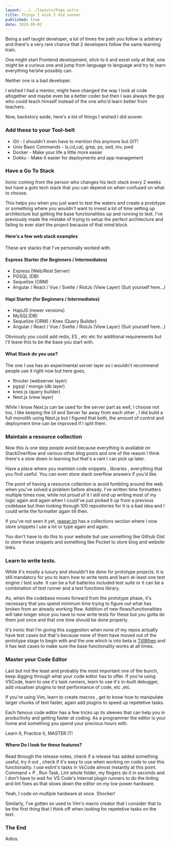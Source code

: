 ```yaml
---
layout: ../../layouts/Page.astro
title: Things I wish I did sooner
published: true
date: 2020-09-02
---
```


Being a self taught developer, a lot of times the path you follow is arbitrary and there's a very rare chance that 2 developers follow the same learning train.

One might start Frontend development, stick to it and excel only at that, one might be a curious one and jump from language to language and try to learn everything he/she possibly can.

Neither one is a bad developer.

I wished I had a mentor, might have changed the way I look at code altogether and maybe even be a better coder but then I was always the guy who could teach himself instead of the one who'd learn better from teachers.

Now, backstory aside, here's a list of things I wished I did sooner.

### Add these to your Tool-belt

- Git - I shouldn't even have to mention this anymore but GIT!
- Unix Basic Commands - ls,cd,cat, grep, ps, sed, mv, pwd
- Docker - Make your life a little more easier
- Dokku - Make it easier for deployments and app management

### Have a Go To Stack

Ironic coming from the person who changes his tech stack every 2 weeks but have a goto tech stack that you can depend on when confused on what to choose.

This helps you when you just want to test the waters and create a prototype or something where you wouldn't want to invest a lot of time setting up architecture but getting the base functionalities up and running to test. I've previously made the mistake of trying to setup the perfect architecture and failing to ever start the project because of that mind block.

#### Here's a few web stack examples

These are stacks that I've personally worked with.

#### Express Starter (for Beginners / Intermediates)

- Express (Web/Rest Server)
- PGSQL (DB)
- Sequelize (ORM)
- Angular / React / Vue / Svelte / RiotJs (View Layer) (Suit yourself here...)

#### Hapi Starter (for Beginners / Intermediates)

- HapiJS (newer versions)
- MySQL(DB)
- Sequelize (ORM) / Knex (Query Builder)
- Angular / React / Vue / Svelte / RiotJs (View Layer) (Suit yourself here...)

Obviously you could add redis, ES , etc etc for additional requirements but I'll leave this to be the base you start with.

#### What Stack do you use?

The one I use has an experimental server layer so I wouldn't recommend people use it right now but here goes,

- ftrouter (webserver layer)
- pgsql / mongo (db layer)
- knex.js (query builder)
- Next.js (view layer)

While I know Next.js can be used for the server part as well, I choose not too, I like keeping the UI and Server far away from each other , I did build a full monolith using Next.js but I figured that both, the amount of control and deployment time can be improved if I split them.

### Maintain a resource collection

Now this is one step people avoid because everything is available on StackOverflow and various other blog posts and one of the reason I think there's a slow down in learning but that's a rant I can pick up later.

Have a place where you maintain code snippets , libraries , everything that you find useful. You can even store stack overflow answers if you'd like.

The point of having a resource collection is avoid fumbling around the web when you've solved a problem before already. I've written time formatters multiple times now, while not proud of it I still end up writing most of my logic again and again when I could've just picked it up from a previous codebase but then looking through 100 repositories for it is a bad idea and I could write the formatter again till then.

If you've not seen it yet, [reaper.im](https://reaper.is) has a collections section where I now store snippets I use a lot or type again and again.

You don't have to do this to your website but use something like Github Gist to store these snippets and something like Pocket to store blog and website links.

### Learn to write tests.

While it's mostly a luxury and shouldn't be done for prototype projects.
It is still mandatory for you to learn how to write tests and learn at-least one test engine / test suite. It can be a full batteries included test suite or it can be a combination of test runner and a test functions library.

As, when the codebase moves forward from the prototype phase, it's necessary that you spend minimum time trying to figure out what has broken from an already working flow. Addition of new flows/functionalities will take longer since you have to now write tests for these but you gotta do them just once and that one time should be done properly.

It's ironic that I'm giving this suggestion when none of my repos actually have test cases but that's because none of them have moved out of the prototype stage to begin with and the one which is into beta is [TillWhen](https://tillwhen.barelyhuman.dev) and it has test cases to make sure the base functionality works at all times.

### Master your Code Editor

Last but not the least and probably the most important one of the bunch, keep digging through what your code editor has to offer. If you're using VSCode, learn to use it's task runners, learn to use it's in-built debugger, add visualiser plugins to test performance of code, etc ,etc.

If you're using Vim, learn to create macros , get to know how to manipulate larger chunks of text faster, again add plugins to speed up repetetive tasks.

Each famous code editor has a few tricks up its sleeves that can help you in productivity and getting faster at coding. As a programmer the editor is your home and something you spend your precious hours with.

Learn It, Practice It, MASTER IT!

#### Where Do I look for these features?

Read through the release notes, check if a release has added something useful, try it out , check if it's easy to use when working on code to use this functionality. I use eslint's tasks in VsCode almost instantly at this point. Command + P , Run Task, Lint whole folder, my fingers do it in seconds and I don't have to wait for VS Code's internal plugin runners to do the linting and lint fixes as that slows down the editor on my low power hardware.

Yeah, I code on multiple hardware at once. Shocker!

Similarly, I've gotten so used to Vim's macro creator that I consider that to be the first thing that I think off when looking for repetetive tasks on the text.

### The End

Adios.

